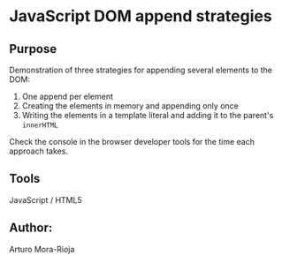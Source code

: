 # JavaScript DOM append strategies

## Purpose
Demonstration of three strategies for appending several elements to the DOM:
1. One append per element
2. Creating the elements in memory and appending only once
3. Writing the elements in a template literal and adding it to the parent's `innerHTML`

Check the console in the browser developer tools for the time each approach takes.

## Tools
JavaScript / HTML5

## Author:
Arturo Mora-Rioja